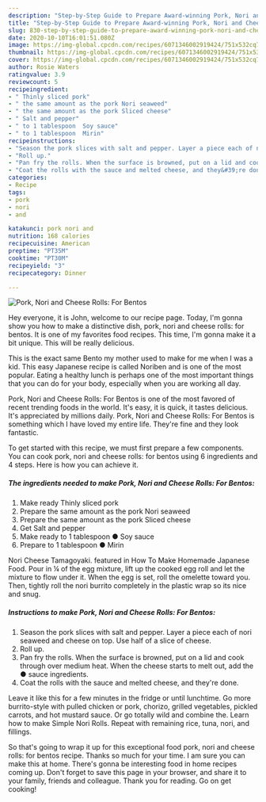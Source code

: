 ```yaml
---
description: "Step-by-Step Guide to Prepare Award-winning Pork, Nori and Cheese Rolls: For Bentos"
title: "Step-by-Step Guide to Prepare Award-winning Pork, Nori and Cheese Rolls: For Bentos"
slug: 830-step-by-step-guide-to-prepare-award-winning-pork-nori-and-cheese-rolls-for-bentos
date: 2020-10-10T16:01:51.080Z
image: https://img-global.cpcdn.com/recipes/6071346002919424/751x532cq70/pork-nori-and-cheese-rolls-for-bentos-recipe-main-photo.jpg
thumbnail: https://img-global.cpcdn.com/recipes/6071346002919424/751x532cq70/pork-nori-and-cheese-rolls-for-bentos-recipe-main-photo.jpg
cover: https://img-global.cpcdn.com/recipes/6071346002919424/751x532cq70/pork-nori-and-cheese-rolls-for-bentos-recipe-main-photo.jpg
author: Rosie Waters
ratingvalue: 3.9
reviewcount: 5
recipeingredient:
- " Thinly sliced pork"
- " the same amount as the pork Nori seaweed"
- " the same amount as the pork Sliced cheese"
- " Salt and pepper"
- " to 1 tablespoon  Soy sauce"
- " to 1 tablespoon  Mirin"
recipeinstructions:
- "Season the pork slices with salt and pepper. Layer a piece each of nori seaweed and cheese on top. Use half of a slice of cheese."
- "Roll up."
- "Pan fry the rolls. When the surface is browned, put on a lid and cook through over medium heat. When the cheese starts to melt out, add the ● sauce ingredients."
- "Coat the rolls with the sauce and melted cheese, and they&#39;re done."
categories:
- Recipe
tags:
- pork
- nori
- and

katakunci: pork nori and 
nutrition: 168 calories
recipecuisine: American
preptime: "PT35M"
cooktime: "PT30M"
recipeyield: "3"
recipecategory: Dinner

---
```



![Pork, Nori and Cheese Rolls: For Bentos](https://img-global.cpcdn.com/recipes/6071346002919424/751x532cq70/pork-nori-and-cheese-rolls-for-bentos-recipe-main-photo.jpg)

Hey everyone, it is John, welcome to our recipe page. Today, I'm gonna show you how to make a distinctive dish, pork, nori and cheese rolls: for bentos. It is one of my favorites food recipes. This time, I'm gonna make it a bit unique. This will be really delicious.

This is the exact same Bento my mother used to make for me when I was a kid. This easy Japanese recipe is called Noriben and is one of the most popular. Eating a healthy lunch is perhaps one of the most important things that you can do for your body, especially when you are working all day.

Pork, Nori and Cheese Rolls: For Bentos is one of the most favored of recent trending foods in the world. It's easy, it is quick, it tastes delicious. It's appreciated by millions daily. Pork, Nori and Cheese Rolls: For Bentos is something which I have loved my entire life. They're fine and they look fantastic.


To get started with this recipe, we must first prepare a few components. You can cook pork, nori and cheese rolls: for bentos using 6 ingredients and 4 steps. Here is how you can achieve it.

<!--inarticleads1-->

##### The ingredients needed to make Pork, Nori and Cheese Rolls: For Bentos:

1. Make ready  Thinly sliced pork
1. Prepare  the same amount as the pork Nori seaweed
1. Prepare  the same amount as the pork Sliced cheese
1. Get  Salt and pepper
1. Make ready  to 1 tablespoon ● Soy sauce
1. Prepare  to 1 tablespoon ● Mirin


Nori Cheese Tamagoyaki. featured in How To Make Homemade Japanese Food. Pour in ¼ of the egg mixture, lift up the cooked egg roll and let the mixture to flow under it. When the egg is set, roll the omelette toward you. Then, tightly roll the nori burrito completely in the plastic wrap so its nice and snug. 

<!--inarticleads2-->

##### Instructions to make Pork, Nori and Cheese Rolls: For Bentos:

1. Season the pork slices with salt and pepper. Layer a piece each of nori seaweed and cheese on top. Use half of a slice of cheese.
1. Roll up.
1. Pan fry the rolls. When the surface is browned, put on a lid and cook through over medium heat. When the cheese starts to melt out, add the ● sauce ingredients.
1. Coat the rolls with the sauce and melted cheese, and they&#39;re done.


Leave it like this for a few minutes in the fridge or until lunchtime. Go more burrito-style with pulled chicken or pork, chorizo, grilled vegetables, pickled carrots, and hot mustard sauce. Or go totally wild and combine the. Learn how to make Simple Nori Rolls. Repeat with remaining rice, tuna, nori, and fillings. 

So that's going to wrap it up for this exceptional food pork, nori and cheese rolls: for bentos recipe. Thanks so much for your time. I am sure you can make this at home. There's gonna be interesting food in home recipes coming up. Don't forget to save this page in your browser, and share it to your family, friends and colleague. Thank you for reading. Go on get cooking!
